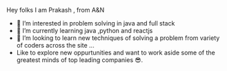 Hey folks I am Prakash , from A&N 
- 👀 I’m interested in problem solving in java and full stack 
- 🌱 I’m currently learning java ,python and reactjs
- 💞️ I’m looking to learn new techniques of solving a problem from variety of coders across the site ...
- Like to explore new oppurtunities and want to work aside some of the greatest minds of  top leading companies 😎.

<!---
rp3062002/rp3062002 is a ✨ special ✨ repository because its `README.md` (this file) appears on your GitHub profile.
You can click the Preview link to take a look at your changes.
--->

